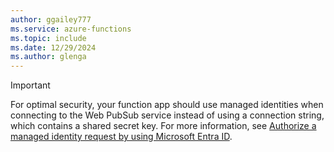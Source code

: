 ```yaml
---
author: ggailey777
ms.service: azure-functions
ms.topic: include
ms.date: 12/29/2024
ms.author: glenga
---
```


> [!IMPORTANT]
> For optimal security, your function app should use managed identities when connecting to the Web PubSub service instead of using a connection string, which contains a shared secret key. For more information, see [Authorize a managed identity request by using Microsoft Entra ID](../articles/azure-web-pubsub/howto-authorize-from-managed-identity.md). 